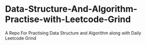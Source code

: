 # Data-Structure-And-Algorithm-Practise-with-Leetcode-Grind
A Repo For Practising Data Structure and Algorithm along with Daily Leetcode Grind
